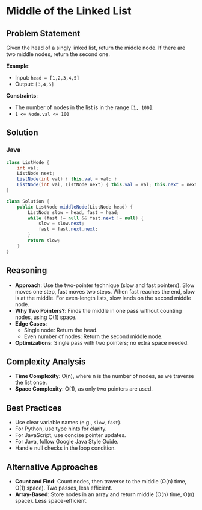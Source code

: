 # Middle of the Linked List

## Problem Statement
Given the head of a singly linked list, return the middle node. If there are two middle nodes, return the second one.

**Example**:
- Input: `head = [1,2,3,4,5]`
- Output: `[3,4,5]`

**Constraints**:
- The number of nodes in the list is in the range `[1, 100]`.
- `1 <= Node.val <= 100`

## Solution

### Java
```java
class ListNode {
    int val;
    ListNode next;
    ListNode(int val) { this.val = val; }
    ListNode(int val, ListNode next) { this.val = val; this.next = next; }
}

class Solution {
    public ListNode middleNode(ListNode head) {
        ListNode slow = head, fast = head;
        while (fast != null && fast.next != null) {
            slow = slow.next;
            fast = fast.next.next;
        }
        return slow;
    }
}
```

## Reasoning
- **Approach**: Use the two-pointer technique (slow and fast pointers). Slow moves one step, fast moves two steps. When fast reaches the end, slow is at the middle. For even-length lists, slow lands on the second middle node.
- **Why Two Pointers?**: Finds the middle in one pass without counting nodes, using O(1) space.
- **Edge Cases**:
  - Single node: Return the head.
  - Even number of nodes: Return the second middle node.
- **Optimizations**: Single pass with two pointers; no extra space needed.

## Complexity Analysis
- **Time Complexity**: O(n), where n is the number of nodes, as we traverse the list once.
- **Space Complexity**: O(1), as only two pointers are used.

## Best Practices
- Use clear variable names (e.g., `slow`, `fast`).
- For Python, use type hints for clarity.
- For JavaScript, use concise pointer updates.
- For Java, follow Google Java Style Guide.
- Handle null checks in the loop condition.

## Alternative Approaches
- **Count and Find**: Count nodes, then traverse to the middle (O(n) time, O(1) space). Two passes, less efficient.
- **Array-Based**: Store nodes in an array and return middle (O(n) time, O(n) space). Less space-efficient.